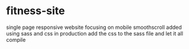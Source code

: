 # fitness-site
single page responsive website focusing on mobile
smoothscroll added
using sass and css in production add the css to the sass file and let it all compile


